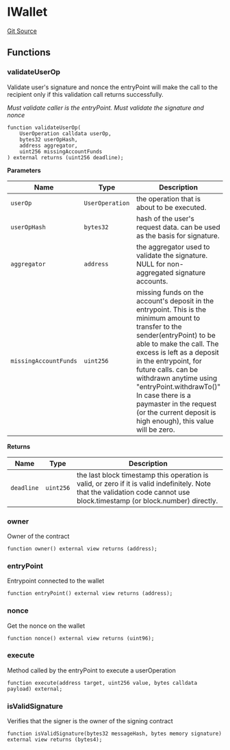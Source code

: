 # IWallet
[Git Source](https://github.com/TrueWallet/contracts/blob/843930f01013ad22976a2d653f9d67aaa82d54f4/src/wallet/IWallet.sol)


## Functions
### validateUserOp

Validate user's signature and nonce
the entryPoint will make the call to the recipient only if this validation call returns successfully.

*Must validate caller is the entryPoint.
Must validate the signature and nonce*


```solidity
function validateUserOp(
    UserOperation calldata userOp,
    bytes32 userOpHash,
    address aggregator,
    uint256 missingAccountFunds
) external returns (uint256 deadline);
```
**Parameters**

|Name|Type|Description|
|----|----|-----------|
|`userOp`|`UserOperation`|the operation that is about to be executed.|
|`userOpHash`|`bytes32`|hash of the user's request data. can be used as the basis for signature.|
|`aggregator`|`address`|the aggregator used to validate the signature. NULL for non-aggregated signature accounts.|
|`missingAccountFunds`|`uint256`|missing funds on the account's deposit in the entrypoint. This is the minimum amount to transfer to the sender(entryPoint) to be able to make the call. The excess is left as a deposit in the entrypoint, for future calls. can be withdrawn anytime using "entryPoint.withdrawTo()" In case there is a paymaster in the request (or the current deposit is high enough), this value will be zero.|

**Returns**

|Name|Type|Description|
|----|----|-----------|
|`deadline`|`uint256`|the last block timestamp this operation is valid, or zero if it is valid indefinitely. Note that the validation code cannot use block.timestamp (or block.number) directly.|


### owner

Owner of the contract


```solidity
function owner() external view returns (address);
```

### entryPoint

Entrypoint connected to the wallet


```solidity
function entryPoint() external view returns (address);
```

### nonce

Get the nonce on the wallet


```solidity
function nonce() external view returns (uint96);
```

### execute

Method called by the entryPoint to execute a userOperation


```solidity
function execute(address target, uint256 value, bytes calldata payload) external;
```

### isValidSignature

Verifies that the signer is the owner of the signing contract


```solidity
function isValidSignature(bytes32 messageHash, bytes memory signature) external view returns (bytes4);
```

